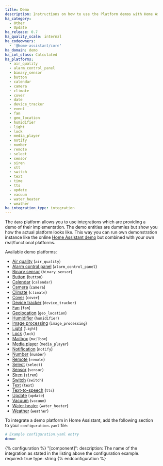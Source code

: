 ```yaml
---
title: Demo
description: Instructions on how to use the Platform demos with Home Assistant.
ha_category:
  - Other
  - Update
ha_release: 0.7
ha_quality_scale: internal
ha_codeowners:
  - '@home-assistant/core'
ha_domain: demo
ha_iot_class: Calculated
ha_platforms:
  - air_quality
  - alarm_control_panel
  - binary_sensor
  - button
  - calendar
  - camera
  - climate
  - cover
  - date
  - device_tracker
  - event
  - fan
  - geo_location
  - humidifier
  - light
  - lock
  - media_player
  - notify
  - number
  - remote
  - select
  - sensor
  - siren
  - stt
  - switch
  - text
  - time
  - tts
  - update
  - vacuum
  - water_heater
  - weather
ha_integration_type: integration
---
```


The `demo` platform allows you to use integrations which are providing a demo of their implementation. The demo entities are dummies but show you how the actual platform looks like. This way you can run own demonstration instance like the online [Home Assistant demo](/demo/) but combined with your own real/functional platforms.

Available demo platforms:

- [Air quality](/integrations/air_quality/) (`air_quality`)
- [Alarm control panel](/integrations/alarm_control_panel/) (`alarm_control_panel`)
- [Binary sensor](/integrations/binary_sensor/) (`binary_sensor`)
- [Button](/integrations/button/) (`button`)
- [Calendar](/integrations/calendar/) (`calendar`)
- [Camera](/integrations/camera/) (`camera`)
- [Climate](/integrations/climate/) (`climate`)
- [Cover](/integrations/cover/) (`cover`)
- [Device tracker](/integrations/device_tracker/) (`device_tracker`)
- [Fan](/integrations/fan/) (`fan`)
- [Geolocation](/integrations/geo_location/) (`geo_location`)
- [Humidifier](/integrations/humidifier/) (`humidifier`)
- [Image processing](/integrations/image_processing/) (`image_processing`)
- [Light](/integrations/light/) (`light`)
- [Lock](/integrations/lock/) (`lock`)
- [Mailbox](/integrations/mailbox/) (`mailbox`)
- [Media player](/integrations/media_player/) (`media_player`)
- [Notification](/integrations/notify/) (`notify`)
- [Number](/integrations/number/) (`number`)
- [Remote](/integrations/remote/) (`remote`)
- [Select](/integrations/select/) (`select`)
- [Sensor](/integrations/sensor/) (`sensor`)
- [Siren](/integrations/siren/) (`siren`)
- [Switch](/integrations/switch/) (`switch`)
- [Text](/integrations/text/) (`text`)
- [Text-to-speech](/integrations/tts/) (`tts`)
- [Update](/integrations/update/) (`update`)
- [Vacuum](/integrations/vacuum/) (`vacuum`)
- [Water heater](/integrations/water_heater/) (`water_heater`)
- [Weather](/integrations/weather/) (`weather`)

To integrate a demo platform in Home Assistant, add the following section to your `configuration.yaml` file:

```yaml
# Example configuration.yaml entry
demo:
```

{% configuration %}
"[component]":
  description: The name of the integration as stated in the listing above the configuration example.
  required: true
  type: string
{% endconfiguration %}

